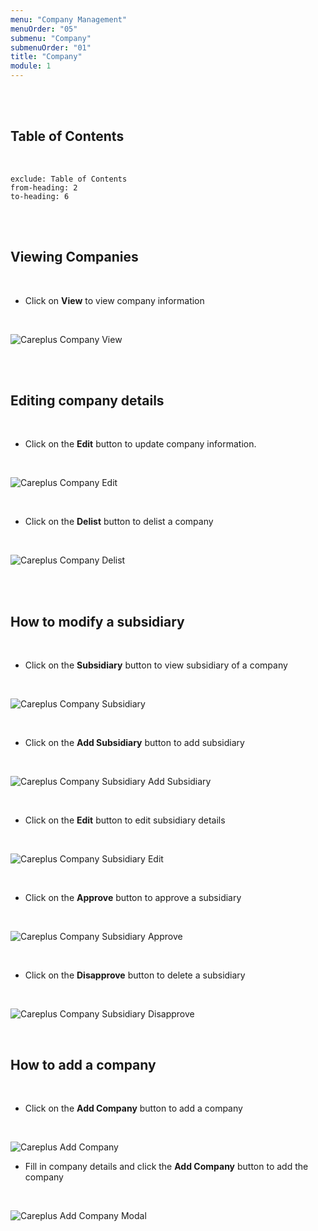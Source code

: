```yaml
---
menu: "Company Management"
menuOrder: "05"
submenu: "Company"
submenuOrder: "01"
title: "Company"
module: 1
---
```


<br />
<br />

## Table of Contents

<br />

```toc
exclude: Table of Contents
from-heading: 2
to-heading: 6
```

<br />
<br />

## Viewing Companies

<br />

- Click on **View** to view company information

<br />

![Careplus Company View](/docs/images/CareplusCompanyView.png "Company View")

<br />

<!-- * Enter the course you want in the search box
* Click on **Search** to display result with respect to the inputted search
* Click on the Course to display course infomation

<br /> -->
<br />

## Editing company details

<br />

- Click on the **Edit** button to update company information.

<br />

![Careplus Company Edit](/docs/images/CareplusCompanyEdit.png "Company Edit")

<br />

- Click on the **Delist** button to delist a company

<br />

![Careplus Company Delist](/docs/images/CareplusCompanyDelist.png "Company Delist")

<!-- * Click on **Course info** tab to  display a dropdown
* Click on **Rate Course** tab to rate course
* Type in your comment on the comment box
* Click on **Post** comment button to post your comment
* Rate the course by clicking on the star of your choice
* Click on the back to libray button to direct user back to the list of course
* Click on the Tutor tab to view instrutor's data
* Click on **Back to Library** button to go back to student dashboard -->

<br />
<br />

## How to modify a subsidiary

<br />

- Click on the **Subsidiary** button to view subsidiary of a company

<br />

![Careplus Company Subsidiary](/docs/images/CareplusCompanySubsidiary.png "Company Subsidiary")

<br />

- Click on the **Add Subsidiary** button to add subsidiary

<br />

![Careplus Company Subsidiary Add Subsidiary](/docs/images/CareplusCompanySubsidiaryAddSubsidiary.png "Company Subsidiary Add Subsidiary")

<br />

- Click on the **Edit** button to edit subsidiary details

<br />

![Careplus Company Subsidiary Edit](/docs/images/CareplusCompanySubsidiaryEdit.png "Company Subsidiary Edit")

<br />

- Click on the **Approve** button to approve a subsidiary

<br />

![Careplus Company Subsidiary Approve](/docs/images/CareplusCompanySubsidiaryApprove.png "Company Subsidiary Approve")

<br />

- Click on the **Disapprove** button to delete a subsidiary

<br />

![Careplus Company Subsidiary Disapprove](/docs/images/CareplusCompanySubsidiaryDisapprove.png "Company Subsidiary Disapprove")

<br />

<!-- * Click on **Pay Now** button to direct you to input your card details


![alt text](/docs/images/PaymentSuccessful.png "Title")
<br />

* Click on the **Back To Dashboard** button to take you back to student dashboard
* Select  a Course from the list of paid courses on the page
* Click on **Start Course** button to start  course

<br />

  ![alt text](/docs/images/AccountingContent.png "Title")

<br />

* Click on **Content** tab on the right hand corner of the page to display course content
* Click on **Course info** tab to  display a dropdown
<br />

  ![alt text](/docs/images/RateCourse.png "Title")
  <br />
* Click on **Rate Course** tab to rate course
* Type in your comment on the comment box
* Click on **Post** comment button to post your comment
* Rate the course by clicking on the star of your choice
<br />


  ![alt text](/docs/images/ShareCourse.png "Title")

* Click on **Share Course** button to share course via social media
<br />

  ![alt text](/docs/images/BacktoDashboard.png "Title")
  <br />

* Click on the **Tutor** tab to view instrutor's information

* Click on **Back to Dashboard** button to go back to student dashboard


<br />
<br /> -->

## How to add a company

<br />

- Click on the **Add Company** button to add a company

<br />

![Careplus Add Company](/docs/images/CareplusAddCompany.png "Add Company")
<br />

- Fill in company details and click the **Add Company** button to add the company

<br />

![Careplus Add Company Modal](/docs/images/CareplusAddCompanyModal.png "Add Company Modal")
<br />

<!-- * Click on **Go to Course** button to direct you to the course you want to learn
* Click on **Back** button to take you back to student dashboard
<br /> -->
<br />
